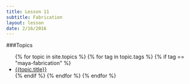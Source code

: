 ```yaml
---
title: Lesson 11
subtitle: Fabrication
layout: lesson
date: 2/16/2016
---
```


###Topics
<ul>
 {% for topic in site.topics %}
   {% for tag in topic.tags %}
       {% if tag == "maya-fabrication" %}
           <li><a href="{{ topic.url | prepend: site.baseurl }}">{{topic.title}}</a></li>
        {% endif %}
   {% endfor %}
 {% endfor %}
</ul>